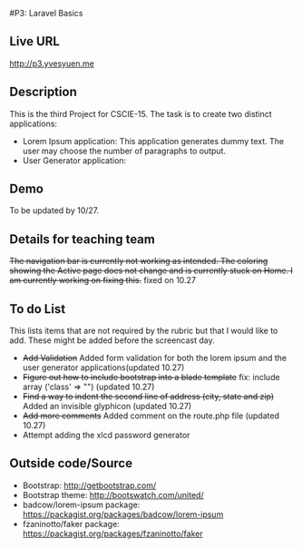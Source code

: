 #P3: Laravel Basics

## Live URL
<http://p3.yvesyuen.me>

## Description
This is the third Project for CSCIE-15. The task is to create two distinct applications: 
- Lorem Ipsum application: This application generates dummy text. The user may choose the number of paragraphs to output.
- User Generator application: 

## Demo
To be updated by 10/27.

## Details for teaching team
~~The navigation bar is currently not working as intended. The coloring showing the Active page does not change and is currently stuck on Home. I am currently working on fixing this.~~ fixed on 10.27


## To do List
This lists items that are not required by the rubric but that I would like to add. These might be added before the screencast day. 
- ~~Add Validation~~ Added form validation for both the lorem ipsum and the user generator applications(updated 10.27)
- ~~Figure out how to include bootstrap into a blade template~~ fix: include array ('class' => "") (updated 10.27)
- ~~Find a way to indent the second line of address (city, state and zip)~~ Added an invisible glyphicon (updated 10.27)
- ~~Add more comments~~ Added comment on the route.php file (updated 10.27)
- Attempt adding the xlcd password generator


## Outside code/Source
- Bootstrap: http://getbootstrap.com/
- Bootstrap theme: http://bootswatch.com/united/
- badcow/lorem-ipsum package: https://packagist.org/packages/badcow/lorem-ipsum
- fzaninotto/faker package: https://packagist.org/packages/fzaninotto/faker
